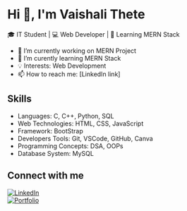 <!-- ## Hi there 👋 -->

<!--
**vaishalithete/vaishalithete** is a ✨ _special_ ✨ repository because its `README.md` (this file) appears on your GitHub profile.

Here are some ideas to get you started:

- 🔭 I’m currently working on MERN Project
- 🌱 I’m currently learning MERN Stack
- 👯 I’m looking to collaborate on ...
- 🤔 I’m looking for help with ...
- 💬 Ask me about ...
- 📫 How to reach me: ...
- 😄 Pronouns: ...
- ⚡ Fun fact: ...
-->

# Hi 👋, I'm Vaishali Thete 
🎓 IT Student | 💻 Web Developer | 🚀 Learning MERN Stack 

- 🔭 I’m currently working on MERN Project  
- 🌱 I’m curently learning MERN Stack 
- 💡 Interests: Web Development   
- 📫 How to reach me: [LinkedIn link] 

## Skills
- Languages: C, C++, Python, SQL  
- Web Technologies: HTML, CSS, JavaScript
- Framework: BootStrap
- Developers Tools: Git, VSCode, GitHub, Canva
- Programming Concepts: DSA, OOPs
- Database System: MySQL

## Connect with me  
[![LinkedIn](https://img.shields.io/badge/LinkedIn-blue?style=for-the-badge&logo=linkedin)](https://www.linkedin.com/in/vaishali-thete-a2b16623a/)  
[![Portfolio](https://img.shields.io/badge/Portfolio-black?style=for-the-badge&logo=github)](https://github.com/vaishalithete)
